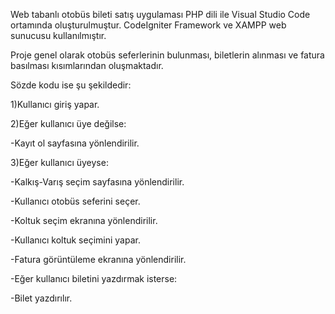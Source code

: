 Web tabanlı otobüs bileti satış uygulaması PHP dili ile Visual Studio Code ortamında oluşturulmuştur. CodeIgniter Framework ve XAMPP web sunucusu kullanılmıştır. 

Proje genel olarak otobüs seferlerinin bulunması, biletlerin alınması ve fatura basılması kısımlarından oluşmaktadır.

Sözde kodu ise şu şekildedir:

1)Kullanıcı giriş yapar.

2)Eğer kullanıcı üye değilse:

-Kayıt ol sayfasına yönlendirilir.

3)Eğer kullanıcı üyeyse:

-Kalkış-Varış seçim sayfasına yönlendirilir.

-Kullanıcı otobüs seferini seçer.

-Koltuk seçim ekranına yönlendirilir.

-Kullanıcı koltuk seçimini yapar.

-Fatura görüntüleme ekranına yönlendirilir.

-Eğer kullanıcı biletini yazdırmak isterse:

-Bilet yazdırılır.
